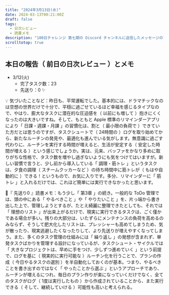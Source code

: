 ```yaml
---
title: "2024年3月13日(水)"
date: 2024-03-13T00:21:00Z
draft: false
tags:
  - 日次レビュー
  - 読書メモ
description: "100日チャレンジ 第七期の Discord チャンネルに送信したメッセージのアーカイブ"
scrolltotop: true
---
```


## 本日の報告（ 前日の日次レビュー ）とメモ

- 3/12(火)
  - 完了タスク数：23
  - 先送り：0 ✨

💡 気づいたことなど：昨日も、平常運転でした。基本的には、ドラマチックなのは空想の世界だけで十分で、平穏に過ごせているほど幸福を感じるタイプなので、やはり、膨大なタスクに潜在的な圧迫感を（ 以前にも増して ）抱きにくくなったのは大きいですね。そして、もともと Apple 標準のリマインダーアプリにより「 日課・週課・月課 」の習慣化は、割と（ 最小限の負荷で ）できていた方だとは思うのですが、タスクシュートで（ 24時間の ）ログを取り始めてから、新たなルーチンの発見や、最適化も進んでいる気がします。無意識に過ごす代わりに、ルーチンを実行する時間が増えると、生活が安定する（ 安定した時間が増える ）という感じでしょうか。実は、元来、バッファをかなり多めに取りがちな性格で、タスク数を増やし過ぎないようにも気をつけてはいますが。新しい習慣で言うと、少し前から導入している「 調理・筋トレ 」というタスクは、夕食の調理（ スチームクッカーなど ）の待ち時間中に筋トレが（ もはや自動的に ）できる！というもので、お気に入りです。多分、リマインダーに「 筋トレ 」と入れるだけでは、これほど簡単には実行できなかったと思います。

🔖『 先送り0 』読書メモ：もう少し「 第3章 」の続き。一般的な ToDo 管理では、頭の中にある「 やるべきこと 」や「 やりたいこと 」を、片っ端から書き出した上で、管理しようとするが、たとえ綺麗に整理できたとしても、それでは「 理想のリスト 」が出来上がるだけで、現実に実行できるタスクは、ごく僅かである場合が多い。残りの大部分は、いたずらにメンテナンスの負荷を高めるのみならず、そうして肥大化したリストは、プレッシャーも高めてしまうため、気が散ったり、現実逃避したくなったりして、より先送りが増えやすくなってしまう。また、多くのタスク管理の仕組みには「 繰り返し 」の発想が含まれず、単発タスクばかりを管理する設計になっているが、タスクシュート・サイクルでは「 大きなプロジェクトは、早めに手をつけ、少しずつ進めていく 」という前提で、ログを基に（ 現実的に実行可能な ）ルーチン化を行うことで、プランの作成（ 今日やるタスクの選別 ）を半自動化しておくのが基本。つまり、やるべきことを書き出すのではなく「 やったことから選ぶ 」というアプローチであり、ルーチンが増えるにつれ、毎日のプラン作りが楽になっていくだけでなく、全てのタスクがログ（ 1度は実行したもの ）から作成されていることから、また実行できる（ そして、継続していける ）可能性も高いと考えられる。
